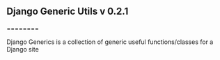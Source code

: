## Django Generic Utils v 0.2.1
========

Django Generics is a collection of generic useful functions/classes for a Django site

